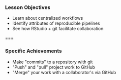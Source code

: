 ---
---

### Lesson Objectives

- Learn about centralized workflows
- Identify attributes of reproducible pipelines
- See how RStudio + git facilitate collaboration

===

### Specific Achievements

- Make "commits" to a repository with git
- "Push" and "pull" project work to GitHub
- "Merge" your work with a collaborator's via GitHub
